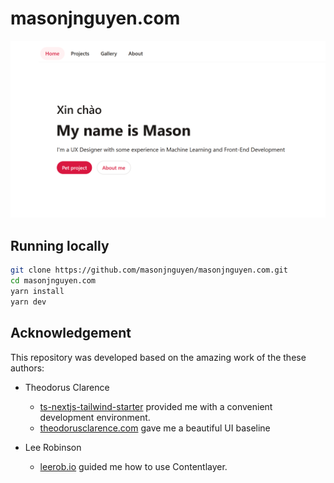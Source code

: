 # masonjnguyen.com

<img src="public/images/og.png" width="750"/>

## Running locally

```bash
git clone https://github.com/masonjnguyen/masonjnguyen.com.git
cd masonjnguyen.com
yarn install
yarn dev
```

## Acknowledgement

This repository was developed based on the amazing work of the these authors:

- Theodorus Clarence

  - [ts-nextjs-tailwind-starter](https://github.com/theodorusclarence/ts-nextjs-tailwind-starter) provided me with a convenient development environment.
  - [theodorusclarence.com](https://github.com/theodorusclarence/theodorusclarence.com) gave me a beautiful UI baseline

- Lee Robinson
  - [leerob.io](https://github.com/leerob/leerob.io) guided me how to use Contentlayer.
